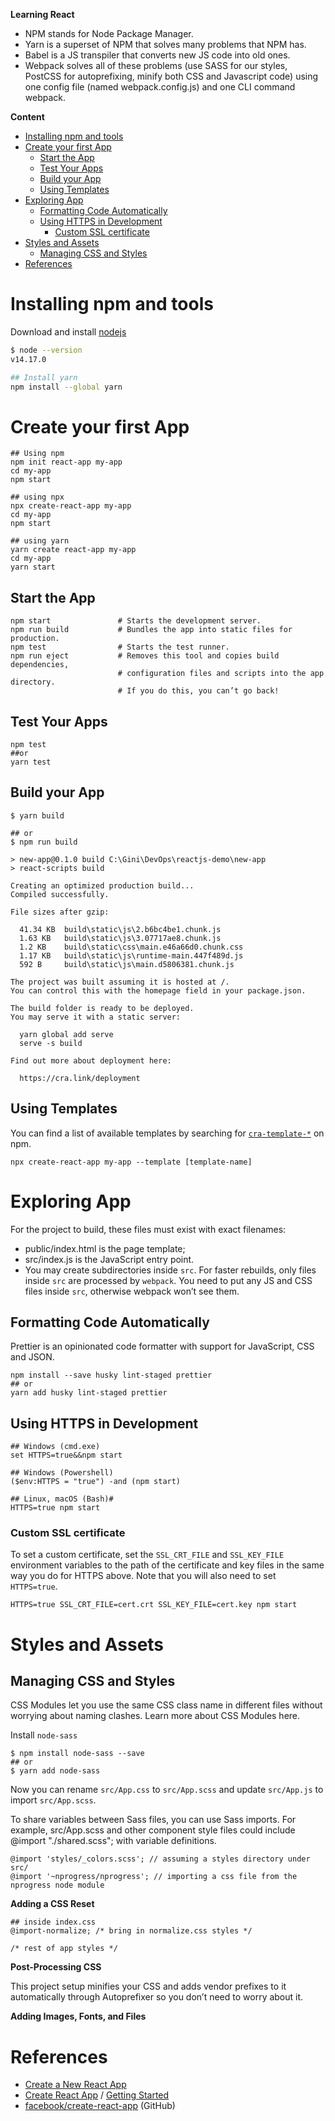 **Learning React**

- NPM stands for Node Package Manager. 
- Yarn is a superset of NPM that solves many problems that NPM has.
- Babel is a JS transpiler that converts new JS code into old ones.
- Webpack solves all of these problems (use SASS for our styles, PostCSS for autoprefixing, minify both CSS and Javascript code) using one config file (named webpack.config.js) and one CLI command webpack.

**Content**

- [Installing npm and tools](#installing-npm-and-tools)
- [Create your first App](#create-your-first-app)
  - [Start the App](#start-the-app)
  - [Test Your Apps](#test-your-apps)
  - [Build your App](#build-your-app)
  - [Using Templates](#using-templates)
- [Exploring App](#exploring-app)
  - [Formatting Code Automatically](#formatting-code-automatically)
  - [Using HTTPS in Development](#using-https-in-development)
    - [Custom SSL certificate](#custom-ssl-certificate)
- [Styles and Assets](#styles-and-assets)
  - [Managing CSS and Styles](#managing-css-and-styles)
- [References](#references)

# Installing npm and tools

Download and install [nodejs](https://nodejs.org/en/download/)

```bash
$ node --version
v14.17.0

## Install yarn
npm install --global yarn

```


# Create your first App

```shell
## Using npm
npm init react-app my-app
cd my-app
npm start

## using npx
npx create-react-app my-app
cd my-app
npm start

## using yarn
yarn create react-app my-app
cd my-app
yarn start
```

## Start the App

```shell
npm start               # Starts the development server.
npm run build           # Bundles the app into static files for production.
npm test                # Starts the test runner.
npm run eject           # Removes this tool and copies build dependencies, 
                        # configuration files and scripts into the app directory. 
                        # If you do this, you can’t go back!
```    

## Test Your Apps

```shell
npm test 
##or 
yarn test
```

## Build your App

```shell
$ yarn build

## or
$ npm run build

> new-app@0.1.0 build C:\Gini\DevOps\reactjs-demo\new-app
> react-scripts build

Creating an optimized production build...
Compiled successfully.

File sizes after gzip:

  41.34 KB  build\static\js\2.b6bc4be1.chunk.js
  1.63 KB   build\static\js\3.07717ae8.chunk.js
  1.2 KB    build\static\css\main.e46a66d0.chunk.css
  1.17 KB   build\static\js\runtime-main.447f489d.js
  592 B     build\static\js\main.d5806381.chunk.js

The project was built assuming it is hosted at /.
You can control this with the homepage field in your package.json.

The build folder is ready to be deployed.
You may serve it with a static server:

  yarn global add serve
  serve -s build

Find out more about deployment here:

  https://cra.link/deployment
```

## Using Templates

You can find a list of available templates by searching for [`cra-template-*`](https://www.npmjs.com/search?q=cra-template-*) on npm.

```shell
npx create-react-app my-app --template [template-name]
```

# Exploring App

For the project to build, these files must exist with exact filenames:

- public/index.html is the page template;
- src/index.js is the JavaScript entry point.
- You may create subdirectories inside `src`. For faster rebuilds, only files inside `src` are processed by `webpack`. You need to put any JS and CSS files inside `src`, otherwise webpack won’t see them.

## Formatting Code Automatically

Prettier is an opinionated code formatter with support for JavaScript, CSS and JSON. 

```shell
npm install --save husky lint-staged prettier
## or
yarn add husky lint-staged prettier
```

## Using HTTPS in Development

```shell
## Windows (cmd.exe)
set HTTPS=true&&npm start

## Windows (Powershell)
($env:HTTPS = "true") -and (npm start)

## Linux, macOS (Bash)#
HTTPS=true npm start
```

### Custom SSL certificate

To set a custom certificate, set the `SSL_CRT_FILE` and `SSL_KEY_FILE` environment variables to the path of the certificate and key files in the same way you do for HTTPS above. Note that you will also need to set `HTTPS=true`.

```shell
HTTPS=true SSL_CRT_FILE=cert.crt SSL_KEY_FILE=cert.key npm start
```

# Styles and Assets

## Managing CSS and Styles

CSS Modules let you use the same CSS class name in different files without worrying about naming clashes. Learn more about CSS Modules here.

Install `node-sass`

```shell
$ npm install node-sass --save
## or
$ yarn add node-sass
```

Now you can rename `src/App.css` to `src/App.scss` and update `src/App.js` to import `src/App.scss`. 

To share variables between Sass files, you can use Sass imports. For example, src/App.scss and other component style files could include @import "./shared.scss"; with variable definitions.

```shell
@import 'styles/_colors.scss'; // assuming a styles directory under src/
@import '~nprogress/nprogress'; // importing a css file from the nprogress node module
```

**Adding a CSS Reset**

```shell
## inside index.css
@import-normalize; /* bring in normalize.css styles */

/* rest of app styles */
```

**Post-Processing CSS**

This project setup minifies your CSS and adds vendor prefixes to it automatically through Autoprefixer so you don’t need to worry about it.

**Adding Images, Fonts, and Files**



# References

- [Create a New React App](https://reactjs.org/docs/create-a-new-react-app.html)
- [Create React App](https://create-react-app.dev/) / [Getting Started](https://create-react-app.dev/docs/getting-started)
- [facebook/create-react-app](https://github.com/facebook/create-react-app) (GitHub)